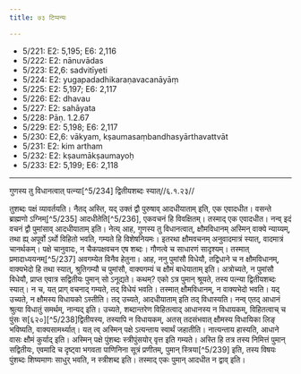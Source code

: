 ```yaml
---
title: ७३ टिप्पन्यः

---
```

- 5/221: E2: 5,195; E6: 2,116
- 5/222: E2: nānuvādas
- 5/223: E2,6: sadvitīyeti
- 5/224: E2: yugapadadhikaraṇavacanāyāṃ
- 5/225: E2: 5,197; E6: 2,117
- 5/226: E2: dhavau
- 5/227: E2: sahāyata
- 5/228: Pāṇ. 1.2.67
- 5/229: E2: 5,198; E6: 2,117
- 5/230: E2,6: vākyam, kṣaumasaṃbandhasyārthavattvāt
- 5/231: E2: kim artham
- 5/232: E2: kṣaumākṣaumayoḥ
- 5/233: E2: 5,199; E6: 2,118

____________________________________________


गुणस्य तु विधानत्वात् पत्न्या[^5/234] द्वितीयशब्दः स्यात्//६.१.२३//

तुशब्दः पक्षं व्यावर्तयति। नैतद् अस्ति, यद् उक्तं द्वौ पुरुषाव् आदधीयाताम् इति, एक एवादधीत। वसन्ते ब्राह्मणो ऽग्निम्[^5/235] आदधीतेति[^5/236], एकवचनं हि विवक्षितम्। तस्माद् एक एवादधीत। नन्व् इदं वचनं द्वौ पुमांसाव् आदधीयाताम् इति। नेत्य् आह, गुणस्य तु विधानत्वात्, क्षौमविधानम् अस्मिन् वाक्ये न्याय्यम्, तथा ह्य् अपूर्वो ऽर्थो विहितो भवति, गम्यते हि विशेषनियमः। इतरथा क्षौमवचनम् अनुवादमात्रं स्यात्, वादमात्रं चानर्थकम्। पक्षे चानुवादः, न चैकपक्षवचन एष शब्दः। गौणत्वे च साधारणं सादृश्यम्। तस्मात् प्रमादाध्ययनम्[^5/237] अवगम्येत विनैव हेतुना।
आह, ननु पुमांसौ विधेयौ, तद्विधाने च न क्षौमविधानम्, वाक्यभेदो हि तथा स्यात्, श्रुतिगम्यौ च पुमांसौ, वाक्यगम्यं च क्षौमं बाधेयाताम् इति। अत्रोच्यते, न पुमांसौ विधेयौ, प्राप्त एवात्र सद्वितीयः पुमान् सो ऽनूद्यते। कथम्? एको ऽत्र पुमान् श्रूयते, तस्य पत्न्या द्वितीयशब्दः स्यात्। न च, यत् प्राग् वचनाद् गम्यते, तद् विधेयं भवति। तस्मात् क्षौमविधानम्, न वाक्यभेदो भवति।
यद् उच्यते, न क्षौमस्य विधायको ऽस्तीति। तद् उच्यते, आदधीयाताम् इति तद् विधास्यति। नन्व् एतद् आधानं श्रुत्या विधातुं समर्थम्, नान्यद् इति। उच्यते, शब्दान्तरेण विहितत्वाद् आधानस्य न विधायकम्, विहितत्वाच् च पुंसः स[६२०][^5/238]द्वितीयस्य, तस्यापि न विधायकम्, अतस् तदसंभवात् क्षौमस्य विधायिका लिङ् भविष्यति, वाक्यसामर्थ्यात्। यत् त्व् अस्मिन् पक्षे ऽत्यन्ताय स्वार्थं जहातीति। नात्यन्ताय हास्यति, आधाने वासः क्षौमं कुर्याद् इति। अस्मिन् पक्षे पुंशब्दः स्त्रीपुंसयोर् वृत्त इति गम्यते। अस्ति हि तत्र तस्य निमित्तं पुमान् सद्वितीयः, एवमादि च दृष्ट्वा भगवता पाणिनिना सूत्रं प्रणीतम्, पुमान् स्त्रिया[^5/239] इति, तस्य विषयः पुंशब्दः शिष्यमाणः साधुर् भवति, न स्त्रीशब्द इति। तस्माद् एकः पुमान् आदधीत न द्वाव् इति।
